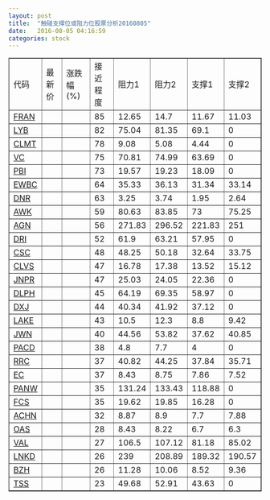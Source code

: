 ```yaml
---
layout: post
title:  "触碰支撑位或阻力位股票分析20160805"
date:   2016-08-05 04:16:59
categories: stock
---
```

<script type="text/javascript">
var stockList = []
stockList.push('gb_fran');
stockList.push('gb_lyb');
stockList.push('gb_clmt');
stockList.push('gb_vc');
stockList.push('gb_pbi');
stockList.push('gb_ewbc');
stockList.push('gb_dnr');
stockList.push('gb_awk');
stockList.push('gb_agn');
stockList.push('gb_dri');
stockList.push('gb_csc');
stockList.push('gb_clvs');
stockList.push('gb_jnpr');
stockList.push('gb_dlph');
stockList.push('gb_dxj');
stockList.push('gb_lake');
stockList.push('gb_jwn');
stockList.push('gb_pacd');
stockList.push('gb_rrc');
stockList.push('gb_ec');
stockList.push('gb_panw');
stockList.push('gb_fcs');
stockList.push('gb_achn');
stockList.push('gb_oas');
stockList.push('gb_val');
stockList.push('gb_lnkd');
stockList.push('gb_bzh');
stockList.push('gb_tss');
</script>
<table border="1">
 <tr>
 <td>代码</td>
 <td>最新价</td>
 <td>涨跌幅(%)</td>
 <td>接近程度</td>
 <td>阻力1</td>
 <td>阻力2</td>
 <td>支撑1</td>
 <td>支撑2</td>
</tr>
  <tr id="fran" class="red">
  <td><a href="http://stock.finance.sina.com.cn/usstock/quotes/FRAN.html" target="_blank">FRAN</a></td><td></td><td></td><td>85</td><td>12.65</td><td>14.7</td><td>11.67</td><td>11.03</td></tr>
  <tr id="lyb" class="red">
  <td><a href="http://stock.finance.sina.com.cn/usstock/quotes/LYB.html" target="_blank">LYB</a></td><td></td><td></td><td>82</td><td>75.04</td><td>81.35</td><td>69.1</td><td>0</td></tr>
  <tr id="clmt" class="green">
  <td><a href="http://stock.finance.sina.com.cn/usstock/quotes/CLMT.html" target="_blank">CLMT</a></td><td></td><td></td><td>78</td><td>9.08</td><td>5.08</td><td>4.44</td><td>0</td></tr>
  <tr id="vc" class="red">
  <td><a href="http://stock.finance.sina.com.cn/usstock/quotes/VC.html" target="_blank">VC</a></td><td></td><td></td><td>75</td><td>70.81</td><td>74.99</td><td>63.69</td><td>0</td></tr>
  <tr id="pbi" class="green">
  <td><a href="http://stock.finance.sina.com.cn/usstock/quotes/PBI.html" target="_blank">PBI</a></td><td></td><td></td><td>73</td><td>19.57</td><td>19.23</td><td>18.09</td><td>0</td></tr>
  <tr id="ewbc" class="green">
  <td><a href="http://stock.finance.sina.com.cn/usstock/quotes/EWBC.html" target="_blank">EWBC</a></td><td></td><td></td><td>64</td><td>35.33</td><td>36.13</td><td>31.34</td><td>33.14</td></tr>
  <tr id="dnr" class="green">
  <td><a href="http://stock.finance.sina.com.cn/usstock/quotes/DNR.html" target="_blank">DNR</a></td><td></td><td></td><td>63</td><td>3.25</td><td>3.74</td><td>1.95</td><td>2.64</td></tr>
  <tr id="awk" class="red">
  <td><a href="http://stock.finance.sina.com.cn/usstock/quotes/AWK.html" target="_blank">AWK</a></td><td></td><td></td><td>59</td><td>80.63</td><td>83.85</td><td>73</td><td>75.25</td></tr>
  <tr id="agn" class="green">
  <td><a href="http://stock.finance.sina.com.cn/usstock/quotes/AGN.html" target="_blank">AGN</a></td><td></td><td></td><td>56</td><td>271.83</td><td>296.52</td><td>221.83</td><td>251</td></tr>
  <tr id="dri" class="red">
  <td><a href="http://stock.finance.sina.com.cn/usstock/quotes/DRI.html" target="_blank">DRI</a></td><td></td><td></td><td>52</td><td>61.9</td><td>63.21</td><td>57.95</td><td>0</td></tr>
  <tr id="csc" class="red">
  <td><a href="http://stock.finance.sina.com.cn/usstock/quotes/CSC.html" target="_blank">CSC</a></td><td></td><td></td><td>48</td><td>48.25</td><td>50.18</td><td>32.64</td><td>33.75</td></tr>
  <tr id="clvs" class="green">
  <td><a href="http://stock.finance.sina.com.cn/usstock/quotes/CLVS.html" target="_blank">CLVS</a></td><td></td><td></td><td>47</td><td>16.78</td><td>17.38</td><td>13.52</td><td>15.12</td></tr>
  <tr id="jnpr" class="green">
  <td><a href="http://stock.finance.sina.com.cn/usstock/quotes/JNPR.html" target="_blank">JNPR</a></td><td></td><td></td><td>47</td><td>25.03</td><td>24.05</td><td>22.36</td><td>0</td></tr>
  <tr id="dlph" class="red">
  <td><a href="http://stock.finance.sina.com.cn/usstock/quotes/DLPH.html" target="_blank">DLPH</a></td><td></td><td></td><td>45</td><td>64.19</td><td>69.35</td><td>58.97</td><td>0</td></tr>
  <tr id="dxj" class="green">
  <td><a href="http://stock.finance.sina.com.cn/usstock/quotes/DXJ.html" target="_blank">DXJ</a></td><td></td><td></td><td>44</td><td>40.34</td><td>41.92</td><td>37.12</td><td>0</td></tr>
  <tr id="lake" class="red">
  <td><a href="http://stock.finance.sina.com.cn/usstock/quotes/LAKE.html" target="_blank">LAKE</a></td><td></td><td></td><td>43</td><td>10.5</td><td>12.3</td><td>8.8</td><td>9.42</td></tr>
  <tr id="jwn" class="green">
  <td><a href="http://stock.finance.sina.com.cn/usstock/quotes/JWN.html" target="_blank">JWN</a></td><td></td><td></td><td>40</td><td>44.56</td><td>53.82</td><td>37.62</td><td>40.85</td></tr>
  <tr id="pacd" class="red">
  <td><a href="http://stock.finance.sina.com.cn/usstock/quotes/PACD.html" target="_blank">PACD</a></td><td></td><td></td><td>38</td><td>4.8</td><td>7.7</td><td>4</td><td>0</td></tr>
  <tr id="rrc" class="red">
  <td><a href="http://stock.finance.sina.com.cn/usstock/quotes/RRC.html" target="_blank">RRC</a></td><td></td><td></td><td>37</td><td>40.82</td><td>44.25</td><td>37.84</td><td>35.71</td></tr>
  <tr id="ec" class="green">
  <td><a href="http://stock.finance.sina.com.cn/usstock/quotes/EC.html" target="_blank">EC</a></td><td></td><td></td><td>37</td><td>8.43</td><td>8.75</td><td>7.86</td><td>7.52</td></tr>
  <tr id="panw" class="green">
  <td><a href="http://stock.finance.sina.com.cn/usstock/quotes/PANW.html" target="_blank">PANW</a></td><td></td><td></td><td>35</td><td>131.24</td><td>133.43</td><td>118.88</td><td>0</td></tr>
  <tr id="fcs" class="green">
  <td><a href="http://stock.finance.sina.com.cn/usstock/quotes/FCS.html" target="_blank">FCS</a></td><td></td><td></td><td>35</td><td>19.62</td><td>19.85</td><td>16.28</td><td>0</td></tr>
  <tr id="achn" class="red">
  <td><a href="http://stock.finance.sina.com.cn/usstock/quotes/ACHN.html" target="_blank">ACHN</a></td><td></td><td></td><td>32</td><td>8.87</td><td>8.9</td><td>7.7</td><td>7.88</td></tr>
  <tr id="oas" class="red">
  <td><a href="http://stock.finance.sina.com.cn/usstock/quotes/OAS.html" target="_blank">OAS</a></td><td></td><td></td><td>28</td><td>8.43</td><td>8.22</td><td>6.7</td><td>6.3</td></tr>
  <tr id="val" class="red">
  <td><a href="http://stock.finance.sina.com.cn/usstock/quotes/VAL.html" target="_blank">VAL</a></td><td></td><td></td><td>27</td><td>106.5</td><td>107.12</td><td>81.18</td><td>85.02</td></tr>
  <tr id="lnkd" class="green">
  <td><a href="http://stock.finance.sina.com.cn/usstock/quotes/LNKD.html" target="_blank">LNKD</a></td><td></td><td></td><td>26</td><td>239</td><td>208.89</td><td>189.32</td><td>190.57</td></tr>
  <tr id="bzh" class="green">
  <td><a href="http://stock.finance.sina.com.cn/usstock/quotes/BZH.html" target="_blank">BZH</a></td><td></td><td></td><td>26</td><td>11.28</td><td>10.06</td><td>8.52</td><td>9.36</td></tr>
  <tr id="tss" class="red">
  <td><a href="http://stock.finance.sina.com.cn/usstock/quotes/TSS.html" target="_blank">TSS</a></td><td></td><td></td><td>23</td><td>49.68</td><td>52.91</td><td>43.63</td><td>0</td></tr>
</table>

